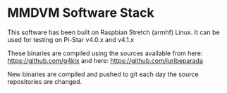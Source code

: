 # MMDVM Software Stack
This software has been built on Raspbian Stretch (armhf) Linux.
It can be used for testing on Pi-Star v4.0.x and v4.1.x

These binaries are compiled using the sources available from here: https://github.com/g4klx and here: https://github.com/juribeparada

New binaries are compiled and pushed to git each day the source repositories are changed.
